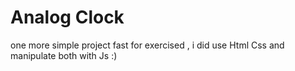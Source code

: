 # Analog Clock
 one more simple project fast for exercised , i did use Html Css and manipulate both with Js :)
